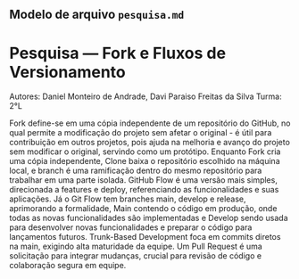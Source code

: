 ## Modelo de arquivo `pesquisa.md`
# Pesquisa — Fork e Fluxos de Versionamento
Autores: Daniel Monteiro de Andrade, Davi Paraiso Freitas da Silva
Turma: 2°L

Fork define-se em uma cópia independente de um repositório do GitHub, no qual permite a modificação do projeto sem afetar o original - é útil para contribuição em outros projetos, pois ajuda na melhoria e avanço do projeto sem modificar o original, servindo como um protótipo. Enquanto Fork cria uma cópia independente, Clone baixa o repositório escolhido na máquina local, e branch é uma ramificação dentro do mesmo repositório para trabalhar em uma parte isolada. GitHub Flow é uma versão mais simples, direcionada a features e deploy, referenciando as funcionalidades e suas aplicações. Já o Git Flow tem branches main, develop e release, aprimorando a formalidade, Main contendo o código em produção, onde todas as novas funcionalidades são implementadas e Develop sendo usada para desenvolver novas funcionalidades e preparar o código para lançamentos futuros. Trunk-Based Development foca em commits diretos na main, exigindo alta maturidade da equipe. Um Pull Request é uma solicitação para integrar mudanças, crucial para revisão de código e colaboração segura em equipe.